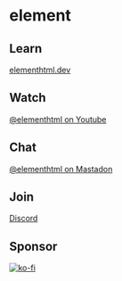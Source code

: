 # element

## Learn
[elementhtml.dev](https://elementhtml.dev)

## Watch
[@elementhtml on Youtube](https://www.youtube.com/@elementhtml)

## Chat
[@elementhtml on Mastadon](https://mastodon.social/@elementhtml)

## Join
[Discord](https://discord.gg/mxgTJ9Y3SP)

## Sponsor
[![ko-fi](https://ko-fi.com/img/githubbutton_sm.svg)](https://ko-fi.com/Q5Q6QVCYE)

